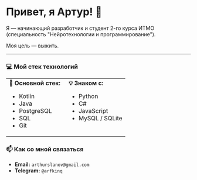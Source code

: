 # Привет, я Артур! 👋

Я — начинающий разработчик и студент 2-го курса ИТМО (специальность "Нейротехнологии и программирование"). 

Моя цель — выжить.

---

### 💻 Мой стек технологий

<table>
  <tr>
    <td valign="top" width="50%">
      <strong>🚀 Основной стек:</strong>
      <ul>
        <li>Kotlin</li>
        <li>Java</li>
        <li>PostgreSQL</li>
        <li>SQL</li>
        <li>Git</li>
      </ul>
    </td>
    <td valign="top" width="50%">
      <strong>💡 Знаком с:</strong>
      <ul>
        <li>Python</li>
        <li>C#</li>
        <li>JavaScript</li>
        <li>MySQL / SQLite</li>
      </ul>
    </td>
  </tr>
</table>

### 📫 Как со мной связаться

*   **Email:** `arthurslanov@gmail.com`
*   **Telegram:** `@arfkinq`
